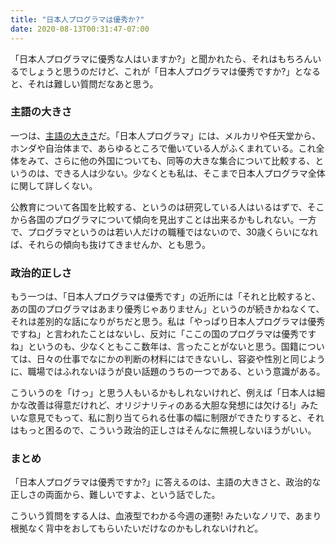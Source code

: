 ```yaml
---
title: "日本人プログラマは優秀か?"
date: 2020-08-13T00:31:47-07:00
---
```


「日本人プログラマに優秀な人はいますか?」と聞かれたら、それはもちろんいるでしょうと思うのだけど、これが「日本人プログラマは優秀ですか?」となると、それは難しい質問だなあと思う。

### 主語の大きさ

一つは、[主語の大きさ](https://dailyportalz.jp/kiji/subject-size-by-lottery)だ。「日本人プログラマ」には、メルカリや任天堂から、ホンダや自治体まで、あらゆるところで働いている人がふくまれている。これ全体をみて、さらに他の外国についても、同等の大きな集合について比較する、というのは、できる人は少ない。少なくとも私は、そこまで日本人プログラマ全体に関して詳しくない。

公教育について各国を比較する、というのは研究している人はいるはずで、そこから各国のプログラマについて傾向を見出すことは出来るかもしれない。一方で、プログラマというのは若い人だけの職種ではないので、30歳くらいになれば、それらの傾向も抜けてきませんか、とも思う。

### 政治的正しさ

もう一つは、「日本人プログラマは優秀です」の近所には「それと比較すると、あの国のプログラマはあまり優秀じゃありません」というのが続きかねなくて、それは差別的な話になりがちだと思う。私は「やっぱり日本人プログラマは優秀ですね」と言われたことはないし、反対に「ここの国のプログラマは優秀ですね」というのも、少なくともここ数年は、言ったことがないと思う。国籍については、日々の仕事でなにかの判断の材料にはできないし、容姿や性別と同じように、職場ではふれないほうが良い話題のうちの一つである、という意識がある。

こういうのを「けっ」と思う人もいるかもしれないけれど、例えば「日本人は細かな改善は得意だけれど、オリジナリティのある大胆な発想には欠ける!」みたいな意見でもって、私に割り当てられる仕事の幅に制限ができたりすると、それはもっと困るので、こういう政治的正しさはそんなに無視しないほうがいい。

### まとめ

「日本人プログラマは優秀ですか?」に答えるのは、主語の大きさと、政治的な正しさの両面から、難しいですよ、という話でした。

こういう質問をする人は、血液型でわかる今週の運勢! みたいなノリで、あまり根拠なく背中をおしてもらいたいだけなのかもしれないけれど。

